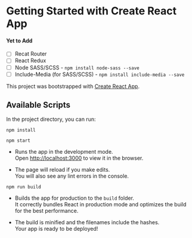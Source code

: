 # Getting Started with Create React App

#### Yet to Add

- [ ] Recat Router
- [ ] React Redux
- [ ] Node SASS/SCSS - `npm install node-sass --save`
- [ ] Include-Media (for SASS/SCSS) - `npm install include-media --save`

This project was bootstrapped with [Create React App](https://github.com/facebook/create-react-app).

## Available Scripts

In the project directory, you can run:

```
npm install
```

```
npm start
```

- Runs the app in the development mode.\
  Open [http://localhost:3000](http://localhost:3000) to view it in the browser.

- The page will reload if you make edits.\
  You will also see any lint errors in the console.

```
npm run build
```

- Builds the app for production to the `build` folder.\
  It correctly bundles React in production mode and optimizes the build for the best performance.

- The build is minified and the filenames include the hashes.\
  Your app is ready to be deployed!
